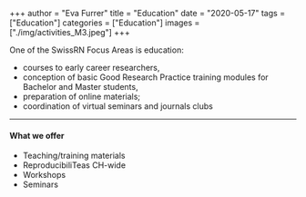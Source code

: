+++
author = "Eva Furrer"
title = "Education"
date = "2020-05-17"
tags = ["Education"]
categories = ["Education"]
images  = ["./img/activities_M3.jpeg"]
+++

One of the SwissRN Focus Areas is education:

* courses to early career researchers,
* conception of basic Good Research Practice training modules for Bachelor and Master students,
* preparation of online materials;
* coordination of virtual seminars and journals clubs
---

#### What we offer

* Teaching/training materials
* ReproducibiliTeas CH-wide
* Workshops
* Seminars
